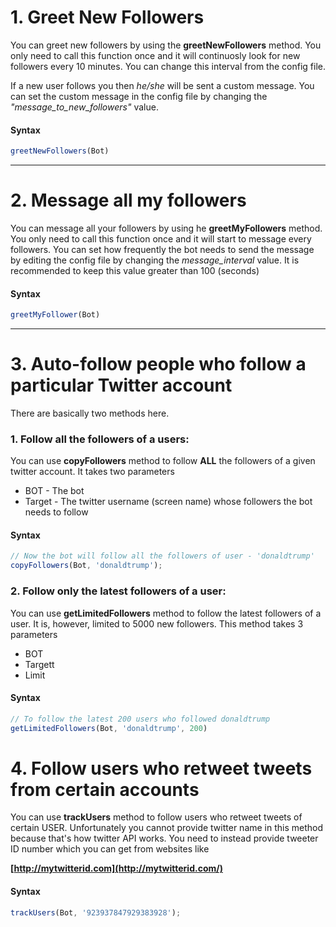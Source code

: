 # 1. Greet New Followers

You can greet new followers by using the **greetNewFollowers** method.
You only need to call this function once and it will continuosly look for new followers
every 10 minutes. You can change this interval from the config file.

If a new user follows you then *he/she* will be sent a custom message. You can set the custom message in the config file by changing the *"message_to_new_followers"* value.

#### Syntax
```js
greetNewFollowers(Bot)
```

***

# 2. Message all my followers

You can message all your followers by using he **greetMyFollowers** method.
You only need to call this function once and it will start to message every followers.
You can set how frequently the bot needs to send the message by editing the config file by changing the *message_interval* value. It is recommended to keep this value greater than 100 (seconds)

#### Syntax
```js
greetMyFollower(Bot)
```

***

# 3. Auto-follow people who follow a particular Twitter account

There are basically two methods here.

### 1. Follow all the followers of a users:

You can use **copyFollowers** method to follow **ALL** the followers of a given twitter account.
It takes two parameters

* BOT - The bot
* Target - The twitter username (screen name) whose followers the bot needs to follow

#### Syntax
```js
// Now the bot will follow all the followers of user - 'donaldtrump'
copyFollowers(Bot, 'donaldtrump');
```

### 2. Follow only the latest followers of a user:

You can use **getLimitedFollowers** method to follow the latest followers of a user. 
It is, however, limited to 5000 new followers. This method takes 3 parameters

* BOT
* Targett
* Limit

#### Syntax
```js
// To follow the latest 200 users who followed donaldtrump
getLimitedFollowers(Bot, 'donaldtrump', 200)

```

# 4. Follow users who retweet tweets from certain accounts

You can use **trackUsers** method to follow users who retweet tweets of certain USER.
Unfortunately you cannot provide twitter name in this method because that's how twitter API works.
You need to instead provide tweeter ID number which you can get from websites like  

**[http://mytwitterid.com](http://mytwitterid.com/)**

#### Syntax
```js
trackUsers(Bot, '923937847929383928');
```
